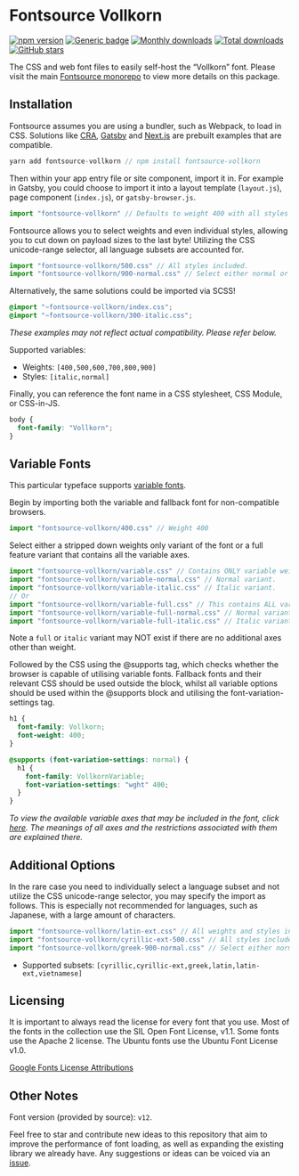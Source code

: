 # Fontsource Vollkorn

[![npm version](https://badge.fury.io/js/fontsource-vollkorn.svg)](https://www.npmjs.com/package/fontsource-vollkorn) [![Generic badge](https://img.shields.io/badge/fontsource-passing-brightgreen)](https://github.com/fontsource/fontsource) [![Monthly downloads](https://badgen.net/npm/dm/fontsource-vollkorn)](https://github.com/fontsource/fontsource) [![Total downloads](https://badgen.net/npm/dt/fontsource-vollkorn)](https://github.com/fontsource/fontsource) [![GitHub stars](https://img.shields.io/github/stars/DecliningLotus/fontsource.svg?style=social&label=Star)](https://github.com/fontsource/fontsource/stargazers)

The CSS and web font files to easily self-host the “Vollkorn” font. Please visit the main [Fontsource monorepo](https://github.com/fontsource/fontsource) to view more details on this package.

## Installation

Fontsource assumes you are using a bundler, such as Webpack, to load in CSS. Solutions like [CRA](https://create-react-app.dev/), [Gatsby](https://www.gatsbyjs.org/) and [Next.js](https://nextjs.org/) are prebuilt examples that are compatible.

```javascript
yarn add fontsource-vollkorn // npm install fontsource-vollkorn
```

Then within your app entry file or site component, import it in. For example in Gatsby, you could choose to import it into a layout template (`layout.js`), page component (`index.js`), or `gatsby-browser.js`.

```javascript
import "fontsource-vollkorn" // Defaults to weight 400 with all styles included.
```

Fontsource allows you to select weights and even individual styles, allowing you to cut down on payload sizes to the last byte! Utilizing the CSS unicode-range selector, all language subsets are accounted for.

```javascript
import "fontsource-vollkorn/500.css" // All styles included.
import "fontsource-vollkorn/900-normal.css" // Select either normal or italic.
```

Alternatively, the same solutions could be imported via SCSS!

```scss
@import "~fontsource-vollkorn/index.css";
@import "~fontsource-vollkorn/300-italic.css";
```

_These examples may not reflect actual compatibility. Please refer below._

Supported variables:

- Weights: `[400,500,600,700,800,900]`
- Styles: `[italic,normal]`

Finally, you can reference the font name in a CSS stylesheet, CSS Module, or CSS-in-JS.

```css
body {
  font-family: "Vollkorn";
}
```

## Variable Fonts

This particular typeface supports [variable fonts](https://developer.mozilla.org/en-US/docs/Web/CSS/CSS_Fonts/Variable_Fonts_Guide).

Begin by importing both the variable and fallback font for non-compatible browsers.

```js
import "fontsource-vollkorn/400.css" // Weight 400
```

Select either a stripped down weights only variant of the font or a full feature variant that contains all the variable axes.

```js
import "fontsource-vollkorn/variable.css" // Contains ONLY variable weights and no other axes. Both normal and italic.
import "fontsource-vollkorn/variable-normal.css" // Normal variant.
import "fontsource-vollkorn/variable-italic.css" // Italic variant.
// Or
import "fontsource-vollkorn/variable-full.css" // This contains ALL variable axes. Font files are larger. Both normal and italic.
import "fontsource-vollkorn/variable-full-normal.css" // Normal variant.
import "fontsource-vollkorn/variable-full-italic.css" // Italic variant.
```

Note a `full` or `italic` variant may NOT exist if there are no additional axes other than weight.

Followed by the CSS using the @supports tag, which checks whether the browser is capable of utilising variable fonts. Fallback fonts and their relevant CSS should be used outside the block, whilst all variable options should be used within the @supports block and utilising the font-variation-settings tag.

```css
h1 {
  font-family: Vollkorn;
  font-weight: 400;
}

@supports (font-variation-settings: normal) {
  h1 {
    font-family: VollkornVariable;
    font-variation-settings: "wght" 400;
  }
}
```

_To view the available variable axes that may be included in the font, click [here](https://fonts.google.com/variablefonts). The meanings of all axes and the restrictions associated with them are explained there._

## Additional Options

In the rare case you need to individually select a language subset and not utilize the CSS unicode-range selector, you may specify the import as follows. This is especially not recommended for languages, such as Japanese, with a large amount of characters.

```javascript
import "fontsource-vollkorn/latin-ext.css" // All weights and styles included.
import "fontsource-vollkorn/cyrillic-ext-500.css" // All styles included.
import "fontsource-vollkorn/greek-900-normal.css" // Select either normal or italic.
```

- Supported subsets: `[cyrillic,cyrillic-ext,greek,latin,latin-ext,vietnamese]`

## Licensing

It is important to always read the license for every font that you use.
Most of the fonts in the collection use the SIL Open Font License, v1.1. Some fonts use the Apache 2 license. The Ubuntu fonts use the Ubuntu Font License v1.0.

[Google Fonts License Attributions](https://fonts.google.com/attribution)

## Other Notes

Font version (provided by source): `v12`.

Feel free to star and contribute new ideas to this repository that aim to improve the performance of font loading, as well as expanding the existing library we already have. Any suggestions or ideas can be voiced via an [issue](https://github.com/fontsource/fontsource/issues).
